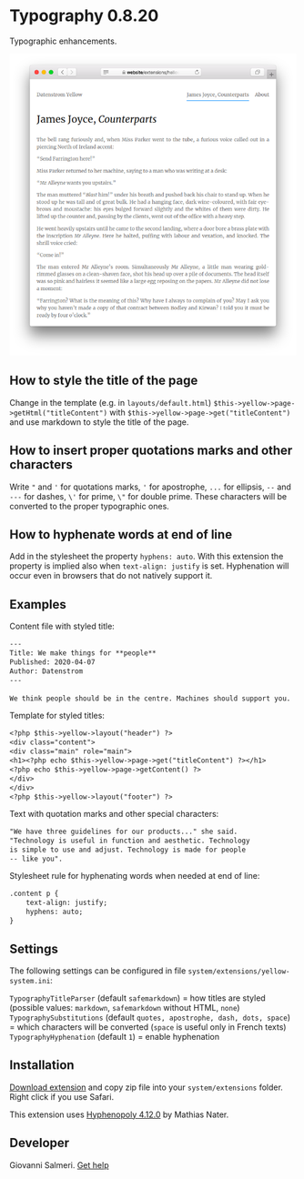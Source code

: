 Typography 0.8.20
=================
Typographic enhancements.

<p align="center"><img src="typography-screenshot.png?raw=true" alt="Screenshot"></p>

## How to style the title of the page

Change in the template (e.g. in `layouts/default.html`) `$this->yellow->page->getHtml("titleContent")` with `$this->yellow->page->get("titleContent")` and use markdown to style the title of the page.

## How to insert proper quotations marks and other characters

Write `"` and `'` for quotations marks, `'` for apostrophe, `...` for ellipsis, `--` and `---` for dashes, `\'` for prime, `\"` for double prime. These characters will be converted to the proper typographic ones.

## How to hyphenate words at end of line

Add in the stylesheet the property `hyphens: auto`. With this extension the property is implied also when `text-align: justify` is set. Hyphenation will occur even in browsers that do not natively support it.

## Examples

Content file with styled title:

    ---
    Title: We make things for **people**
    Published: 2020-04-07
    Author: Datenstrom
    ---

    We think people should be in the centre. Machines should support you.

Template for styled titles:

    <?php $this->yellow->layout("header") ?>
    <div class="content">
    <div class="main" role="main">
    <h1><?php echo $this->yellow->page->get("titleContent") ?></h1>
    <?php echo $this->yellow->page->getContent() ?>
    </div>
    </div>
    <?php $this->yellow->layout("footer") ?>

Text with quotation marks and other special characters:

    "We have three guidelines for our products..." she said. 
    "Technology is useful in function and aesthetic. Technology 
    is simple to use and adjust. Technology is made for people 
    -- like you".

Stylesheet rule for hyphenating words when needed at end of line:

    .content p {
        text-align: justify;
        hyphens: auto;
    }

## Settings

The following settings can be configured in file `system/extensions/yellow-system.ini`:

`TypographyTitleParser` (default `safemarkdown`) = how titles are styled (possible values: `markdown`, `safemarkdown` without HTML, `none`)  
`TypographySubstitutions` (default `quotes, apostrophe, dash, dots, space`) = which characters will be converted (`space` is useful only in French texts)  
`TypographyHyphenation` (default `1`) = enable hyphenation  

## Installation

[Download extension](https://github.com/GiovanniSalmeri/yellow-typography/archive/main.zip) and copy zip file into your `system/extensions` folder. Right click if you use Safari.

This extension uses [Hyphenopoly 4.12.0](https://github.com/mnater/Hyphenopoly) by Mathias Nater.

## Developer

Giovanni Salmeri. [Get help](https://datenstrom.se/yellow/help/)
